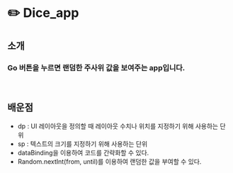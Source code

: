 # ✏️ Dice_app

## 소개
### Go 버튼을 누르면 랜덤한 주사위 값을 보여주는 app입니다.

<br>

## 배운점
- dp : UI 레이아웃을 정의할 때 레이아웃 수치나 위치를 지정하기 위해 사용하는 단위
- sp : 텍스트의 크기를 지정하기 위해 사용하는 단위
- dataBinding을 이용하여 코드를 간략화할 수 있다.
- Random.nextInt(from, until)를 이용하여 랜덤한 값을 부여할 수 있다.